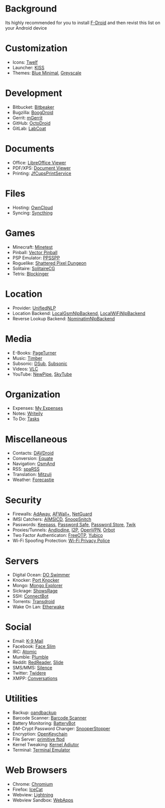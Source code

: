 # Background

Its highly recommended for you to install [F-Droid](https://f-droid.org/repository/browse/?fdfilter=f-droid&fdid=org.fdroid.fdroid) and then revist this list on your Android device

# Customization
* Icons: [Twelf](https://f-droid.org/repository/browse/?fdfilter=twelf&fdid=org.twelf.cmtheme)
* Launcher: [KISS](https://f-droid.org/repository/browse/?fdfilter=kiss&fdid=fr.neamar.kiss)
* Themes: [Blue Minimal](https://f-droid.org/repository/browse/?fdfilter=blue+minimal&fdid=de.baumann.thema), [Greyscale](https://f-droid.org/repository/browse/?fdfilter=grey&fdid=it.lucci.cm.greyscaletheme)

# Development
* Bitbucket: [Bitbeaker](https://f-droid.org/repository/browse/?fdfilter=bitbucket&fdid=com.saibotd.bitbeaker)
* Bugzilla: [BoogDroid](https://f-droid.org/repository/browse/?fdfilter=boogdroid&fdid=me.johnmh.boogdroid)
* Gerrit: [mGerrit](https://f-droid.org/repository/browse/?fdfilter=gerrit&fdid=com.jbirdvegas.mgerrit)
* GitHub: [OctoDroid](https://f-droid.org/repository/browse/?fdfilter=github&fdid=com.gh4a&)
* GitLab: [LabCoat](https://f-droid.org/repository/browse/?fdfilter=labcoat&fdid=com.commit451.gitlab)

# Documents
* Office: [LibreOffice Viewer](https://f-droid.org/repository/browse/?fdfilter=document+viewer&fdid=org.documentfoundation.libreoffice)
* PDF/XPS: [Document Viewer](https://f-droid.org/repository/browse/?fdfilter=document+viewer&fdid=org.sufficientlysecure.viewer) 
* Printing: [JfCupsPrintService](https://f-droid.org/repository/browse/?fdfilter=jfcups&fdid=com.jonbanjo.cupsprintservice)

# Files
* Hosting: [OwnCloud](https://f-droid.org/repository/browse/?fdfilter=owncloud&fdid=com.owncloud.android)
* Syncing: [Syncthing](https://f-droid.org/repository/browse/?fdfilter=syncthing&fdid=com.nutomic.syncthingandroid)

# Games
* Minecraft: [Minetest](https://f-droid.org/repository/browse/?fdfilter=minetest&fdid=net.minetest.minetest)
* Pinball: [Vector Pinball](https://f-droid.org/repository/browse/?fdfilter=vector+pinball&fdid=com.dozingcatsoftware.bouncy)
* PSP Emulator: [PPSSPP](https://f-droid.org/repository/browse/?fdfilter=ppsspp&fdid=org.ppsspp.ppsspp)
* Roguelike: [Shattered Pixel Dungeon](https://f-droid.org/repository/browse/?fdfilter=shattered+pixel+dungeon&fdid=com.shatteredpixel.shatteredpixeldungeon)
* Solitaire: [SolitaireCG](https://f-droid.org/repository/browse/?fdfilter=solitaire&fdid=net.sourceforge.solitaire_cg)
* Tetris: [Blockinger](https://f-droid.org/repository/browse/?fdfilter=blockinger&fdid=org.blockinger.game)

# Location
* Provider: [UnifiedNLP](https://f-droid.org/repository/browse/?fdfilter=nlp&fdid=org.microg.nlp)
* Location Backend: [LocalGsmNlpBackend](https://f-droid.org/repository/browse/?fdfilter=nlp&fdid=org.fitchfamily.android.gsmlocation), [LocalWiFiNlpBackend](https://f-droid.org/repository/browse/?fdfilter=nlp&fdid=org.fitchfamily.android.wifi_backend)
* Reverse Lookup Backend: [NominatimNlpBackend](https://f-droid.org/repository/browse/?fdfilter=nlp&fdid=org.microg.nlp.backend.nominatim)

# Media
* E-Books: [PageTurner](https://f-droid.org/repository/browse/?fdfilter=pageturner&fdid=net.nightwhistler.pageturner)
* Music: [Timber](https://f-droid.org/repository/browse/?fdfilter=music&fdid=naman14.timber&fdpage=2)
* Subsonic: [DSub](https://f-droid.org/repository/browse/?fdfilter=subsonic&fdid=github.daneren2005.dsub), [Subsonic](https://f-droid.org/repository/browse/?fdfilter=subsonic&fdid=net.sourceforge.subsonic.androidapp)
* Videos: [VLC](https://f-droid.org/repository/browse/?fdfilter=vlc&fdid=org.videolan.vlc)
* YouTube: [NewPipe](https://f-droid.org/repository/browse/?fdfilter=newpipe&fdid=org.schabi.newpipe), [SkyTube](https://f-droid.org/repository/browse/?fdfilter=skytube&fdid=free.rm.skytube.oss)

# Organization
* Expenses: [My Expenses](https://f-droid.org/repository/browse/?fdfilter=expenses&fdid=org.totschnig.myexpenses)
* Notes: [Writeily](https://f-droid.org/repository/browse/?fdfilter=markdown&fdid=me.writeily)
* To Do: [Tasks](https://f-droid.org/repository/browse/?fdfilter=tasks&fdid=org.tasks)

# Miscellaneous
* Contacts: [DAVDroid](https://f-droid.org/repository/browse/?fdfilter=davdroid&fdid=at.bitfire.davdroid)
* Conversion: [Equate](https://f-droid.org/repository/browse/?fdfilter=equate&fdid=com.llamacorp.equate)
* Navigation: [OsmAnd](https://f-droid.org/repository/browse/?fdfilter=osmand&fdid=net.osmand.plus)
* RSS: [spaRSS](https://f-droid.org/repository/browse/?fdfilter=sparss&fdid=net.etuldan.sparss.floss)
* Translation: [Mitzuli](https://f-droid.org/repository/browse/?fdfilter=mitzuli&fdid=com.mitzuli)
* Weather: [Forecastie](https://f-droid.org/repository/browse/?fdfilter=forecastie&fdid=cz.martykan.forecastie)

# Security
* Firewalls: [AdAway](https://f-droid.org/repository/browse/?fdfilter=adaway&fdid=org.adaway), [AFWall+](https://f-droid.org/repository/browse/?fdfilter=afwall&fdid=dev.ukanth.ufirewall), [NetGuard](https://f-droid.org/repository/browse/?fdfilter=netguard&fdid=eu.faircode.netguard)
* IMSI Catchers: [AIMSICD](https://f-droid.org/repository/browse/?fdfilter=aimsicd&fdid=com.SecUpwN.AIMSICD), [SnoopSnitch](https://f-droid.org/repository/browse/?fdfilter=snoopsnitch&fdid=de.srlabs.snoopsnitch)
* Passwords: [Keepass](https://f-droid.org/repository/browse/?fdfilter=keepass&fdid=com.android.keepass), [Password Safe](https://f-droid.org/repository/browse/?fdfilter=password&fdid=com.jefftharris.passwdsafe&fdpage=2), [Password Store](https://f-droid.org/repository/browse/?fdfilter=password+store&fdid=com.zeapo.pwdstore), [Twik](https://f-droid.org/repository/browse/?fdfilter=twik&fdid=com.reddyetwo.hashmypass.app)
* Proxies/Tunnels: [AndIodine](https://f-droid.org/repository/browse/?fdfilter=iodine&fdid=org.xapek.andiodine), [I2P](https://f-droid.org/repository/browse/?fdfilter=i2p&fdid=net.i2p.android.router), [OpenVPN](https://f-droid.org/repository/browse/?fdfilter=openvpn&fdid=de.blinkt.openvpn), [Orbot](https://f-droid.org/repository/browse/?fdfilter=orbot&fdid=org.torproject.android)
* Two Factor Authenticaton: [FreeOTP](https://f-droid.org/repository/browse/?fdfilter=freeotp&fdid=org.fedorahosted.freeotp), [Yubico](https://f-droid.org/repository/browse/?fdfilter=yubico&fdid=com.yubico.yubioath)
* Wi-Fi Spoofing Protection: [Wi-Fi Privacy Police](https://f-droid.org/repository/browse/?fdfilter=police&fdid=be.uhasselt.privacypolice)

# Servers
* Digital Ocean: [DO Swimmer](https://f-droid.org/repository/browse/?fdfilter=do+swimmer&fdid=com.yassirh.digitalocean)
* Knocker: [Port Knocker](https://f-droid.org/repository/browse/?fdfilter=port+knocker&fdid=com.xargsgrep.portknocker)
* Mongo: [Mongo Explorer](https://f-droid.org/repository/browse/?fdfilter=mongo&fdid=com.innodroid.mongobrowser)
* Sickrage: [ShowsRage](https://f-droid.org/repository/browse/?fdfilter=sickrage&fdid=com.mgaetan89.showsrage)
* SSH: [ConnectBot](https://f-droid.org/repository/browse/?fdfilter=connectbot&fdid=org.connectbot)
* Torrents: [Transdroid](https://f-droid.org/repository/browse/?fdfilter=transdroid&fdid=org.transdroid.full)
* Wake On Lan: [Etherwake](https://f-droid.org/repository/browse/?fdfilter=etherwake&fdid=org.schabi.etherwake)

# Social
* Email: [K-9 Mail](https://f-droid.org/repository/browse/?fdfilter=openkeychain&fdid=com.fsck.k9)
* Facebook: [Face Slim](https://f-droid.org/repository/browse/?fdfilter=face+slim&fdid=org.indywidualni.fblite)
* IRC: [Atomic](https://f-droid.org/repository/browse/?fdfilter=atomic&fdid=indrora.atomic)
* Mumble: [Plumble](https://f-droid.org/repository/browse/?fdfilter=orbot&fdid=com.morlunk.mumbleclient)
* Reddit: [RedReader](https://f-droid.org/repository/browse/?fdfilter=redreader&fdid=org.quantumbadger.redreader), [Slide](https://f-droid.org/repository/browse/?fdid=me.ccrama.redditslide)
* SMS/MMS: [Silence](https://f-droid.org/repository/browse/?fdfilter=silence&fdid=org.smssecure.smssecure)
* Twitter: [Twidere](https://f-droid.org/repository/browse/?fdfilter=twidere&fdid=org.mariotaku.twidere)
* XMPP: [Conversations](https://f-droid.org/repository/browse/?fdfilter=conversations&fdid=eu.siacs.conversations)

# Utilities
* Backup: [oandbackup](https://f-droid.org/repository/browse/?fdfilter=oandbackup&fdid=dk.jens.backup)
* Barcode Scanner: [Barcode Scanner](https://f-droid.org/repository/browse/?fdfilter=barcode+scanner&fdid=com.google.zxing.client.android)
* Battery Monitoring: [BatteryBot](https://f-droid.org/repository/browse/?fdfilter=batterybot&fdid=com.darshancomputing.BatteryIndicatorPro)
* DM-Crypt Password Changer: [SnooperStopper](https://f-droid.org/repository/browse/?fdfilter=eutopia&fdid=cz.eutopia.snooperstopper)
* Encryption: [OpenKeychain](https://f-droid.org/repository/browse/?fdfilter=openkeychain&fdid=org.sufficientlysecure.keychain)
* File Server: [primitive ftpd](https://f-droid.org/repository/browse/?fdfilter=ftp&fdid=org.primftpd)
* Kernel Tweaking: [Kernel Adiutor](https://f-droid.org/repository/browse/?fdfilter=kernel+adiutor&fdid=com.grarak.kerneladiutor)
* Terminal: [Terminal Emulator](https://f-droid.org/repository/browse/?fdfilter=terminal&fdid=jackpal.androidterm)

# Web Browsers
* Chrome: [Chromium](https://f-droid.org/repository/browse/?fdfilter=chromium&fdid=com.anddevw.getchromium)
* Firefox: [IceCat](https://f-droid.org/repository/browse/?fdfilter=icecat&fdid=org.gnu.icecat)
* Webview: [Lightning](https://f-droid.org/repository/browse/?fdfilter=lightning&fdid=acr.browser.lightning)
* Webview Sandbox: [WebApps](https://f-droid.org/repository/browse/?fdfilter=webapps&fdid=com.tobykurien.webapps)
